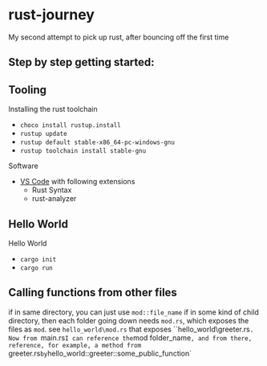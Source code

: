 # rust-journey
My second attempt to pick up rust, after bouncing off the first time

## Step by step getting started:

## Tooling
Installing the rust toolchain
- `choco install rustup.install`
- `rustup update`
- `rustup default stable-x86_64-pc-windows-gnu`
- `rustup toolchain install stable-gnu`

Software
- [VS Code](https://code.visualstudio.com/download) with following extensions
  - Rust Syntax
  - rust-analyzer

## Hello World
Hello World
- `cargo init`
- `cargo run`

## Calling functions from other files
if in same directory, you can just use `mod::file_name`
if in some kind of child directory, then each folder going down needs `mod.rs`, which exposes the files as `mod`. see `hello_world\mod.rs` that exposes ``hello_world\greeter.rs`. Now from `main.rs` I can reference the `mod folder_name`, and from there, reference, for example, a method from `greeter.rs` by `hello_world::greeter::some_public_function`